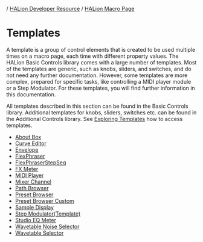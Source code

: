 / [HALion Developer Resource](../../HALion-Developer-Resource.md) / [HALion Macro Page](./HALion-Macro-Page.md) 

# Templates

A template is a group of control elements that is created to be used multiple times on a macro page, each time with different property values. The HALion Basic Controls library comes with a large number of templates. Most of the templates are generic, such as knobs, sliders, and switches, and do not need any further documentation. However, some templates are more complex, prepared for specific tasks, like controlling a MIDI player module or a Step Modulator. For these templates, you will find further information in this documentation.

All templates  described in this section can be found in the Basic Controls library. Additional templates for knobs, sliders, switches etc. can be found in the Additional Controls library. See [Exploring Templates](./Exploring-Templates.md) how to access templates.

* [About Box](./HALion-Macro-Page/pages/About-Box.md)
* [Curve Editor](./HALion-Macro-Page/pages/Curve-Editor.md)
* [Envelope](./HALion-Macro-Page/pages/Envelope.md)
* [FlexPhraser](./HALion-Macro-Page/pages/FlexPhraser.md)
* [FlexPhraserStepSeq](./HALion-Macro-Page/pages/FlexPhraserStepSeq.md)
* [FX Meter](./HALion-Macro-Page/pages/FX-Meter.md)
* [MIDI Player](./HALion-Macro-Page/pages/MIDI-Player.md)
* [Mixer Channel](./HALion-Macro-Page/pages/Mixer-Channel.md)
* [Path Browser](./HALion-Macro-Page/pages/Path-Browser.md)
* [Preset Browser](./HALion-Macro-Page/pages/Preset-Browser.md)
* [Preset Browser Custom](./HALion-Macro-Page/pages/Preset-Browser-Custom.md)
* [Sample Display](./HALion-Macro-Page/pages/Sample-Display.md)
* [Step Modulator(Template)](./HALion-Macro-Page/pages/Step-Modulator-Template.md)
* [Studio EQ Meter](./HALion-Macro-Page/pages/Studio-EQ-Meter.md)
* [Wavetable Noise Selector](./HALion-Macro-Page/pages/Wavetable-Noise-Selector.md)
* [Wavetable Selector](./HALion-Macro-Page/pages/Wavetable-Selector.md)
